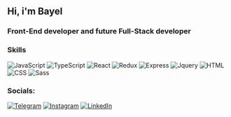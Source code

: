 

<!-- <h2>Skills</h2> -->
## Hi, i'm Bayel
### Front-End developer and future Full-Stack developer

### Skills
![JavaScript](https://img.shields.io/badge/-JavaScript-090909?style=for-the-badge&logo=JavaScript&logoColor=E9D54D)
![TypeScript](https://img.shields.io/badge/-TypeScript-090909?style=for-the-badge&logo=TypeScript&logoColor=007ACC)
![React](https://img.shields.io/badge/-React-090909?style=for-the-badge&logo=React&logoColor=149eca)
![Redux](https://img.shields.io/badge/-Redux-090909?style=for-the-badge&logo=Redux&logoColor=764abc)
![Express](https://img.shields.io/badge/-Express-090909?style=for-the-badge&logo=Express&logoColor=5a5a5a)
![Jquery](https://img.shields.io/badge/-Jquery-090909?style=for-the-badge&logo=Jquery&logoColor=0863a2)
![HTML](https://img.shields.io/badge/-HTML-090909?style=for-the-badge&logo=HTML&logoColor=d84924)
![CSS](https://img.shields.io/badge/-CSS-090909?style=for-the-badge&logo=CSS&logoColor=254bdd)
![Sass](https://img.shields.io/badge/-Sass-090909?style=for-the-badge&logo=Sass&logoColor=cd6799)

### Socials:
[![Telegram](https://img.shields.io/badge/-Telegram-090909?style=for-the-badge&logo=telegram&logoColor=27A0D9)](https://t.me/Jay13665)
[![Instagram](https://img.shields.io/badge/-Instagram-090909?style=for-the-badge&logo=instagram&logoColor=B4068E)](https://www.instagram.com/undef1ned7/)
[![LinkedIn](https://img.shields.io/badge/-LinkedIn-090909?style=for-the-badge&logo=linkedin&logoColor=007BB6)](https://www.linkedin.com/in/%D0%B1%D0%B0%D0%B9%D1%8D%D0%BB-%D0%BC%D1%8B%D0%B9%D0%B7%D0%B0%D0%BC%D0%B1%D0%B5%D0%BA%D0%BE%D0%B2-27532b277/)

